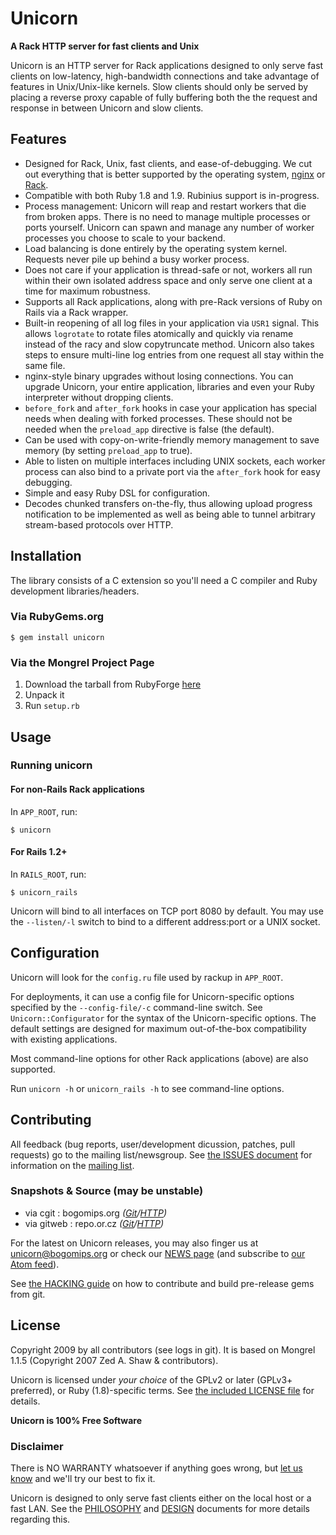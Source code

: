 Unicorn
=======

**A Rack HTTP server for fast clients and Unix**

Unicorn is an HTTP server for Rack applications designed to only serve
fast clients on low-latency, high-bandwidth connections and take
advantage of features in Unix/Unix-like kernels. Slow clients should
only be served by placing a reverse proxy capable of fully buffering
both the the request and response in between Unicorn and slow clients.

## Features

* Designed for Rack, Unix, fast clients, and ease-of-debugging. We
  cut out everything that is better supported by the operating system,
  [nginx](http://nginx.net/) or [Rack](http://rack.rubyforge.org/).
* Compatible with both Ruby 1.8 and 1.9. Rubinius support is in-progress.
* Process management: Unicorn will reap and restart workers that
  die from broken apps. There is no need to manage multiple processes
  or ports yourself. Unicorn can spawn and manage any number of
  worker processes you choose to scale to your backend.
* Load balancing is done entirely by the operating system kernel.
  Requests never pile up behind a busy worker process.
* Does not care if your application is thread-safe or not, workers
  all run within their own isolated address space and only serve one
  client at a time for maximum robustness.
* Supports all Rack applications, along with pre-Rack versions of
  Ruby on Rails via a Rack wrapper.
* Built-in reopening of all log files in your application via
  ```USR1``` signal. This allows ```logrotate``` to rotate files atomically and
  quickly via rename instead of the racy and slow copytruncate method.
  Unicorn also takes steps to ensure multi-line log entries from one
  request all stay within the same file.
* nginx-style binary upgrades without losing connections.
  You can upgrade Unicorn, your entire application, libraries
  and even your Ruby interpreter without dropping clients.
* ```before_fork``` and ```after_fork``` hooks in case your application
  has special needs when dealing with forked processes. These
  should not be needed when the ```preload_app``` directive is
  false (the default).
* Can be used with copy-on-write-friendly memory management
  to save memory (by setting ```preload_app``` to true).
* Able to listen on multiple interfaces including UNIX sockets,
  each worker process can also bind to a private port via the
  ```after_fork``` hook for easy debugging.
* Simple and easy Ruby DSL for configuration.
* Decodes chunked transfers on-the-fly, thus allowing upload progress
  notification to be implemented as well as being able to tunnel
  arbitrary stream-based protocols over HTTP.

## Installation

The library consists of a C extension so you'll need a C compiler
and Ruby development libraries/headers.

### Via RubyGems.org
```
$ gem install unicorn
```

### Via the Mongrel Project Page
1. Download the tarball from RubyForge [here](http://rubyforge.org/frs/?group_id=1306)
1. Unpack it
1. Run ```setup.rb```

## Usage

### Running unicorn

#### For non-Rails Rack applications

In ```APP_ROOT```, run:

```
$ unicorn
```

#### For Rails 1.2+

In ```RAILS_ROOT```, run:

```
$ unicorn_rails
```

Unicorn will bind to all interfaces on TCP port 8080 by default.
You may use the ```--listen/-l``` switch to bind to a different
address:port or a UNIX socket.

## Configuration

Unicorn will look for the ```config.ru``` file used by rackup in ```APP_ROOT```.

For deployments, it can use a config file for Unicorn-specific options
specified by the ```--config-file/-c``` command-line switch. See
```Unicorn::Configurator``` for the syntax of the Unicorn-specific options.
The default settings are designed for maximum out-of-the-box
compatibility with existing applications.

Most command-line options for other Rack applications (above) are also
supported.

Run `unicorn -h` or `unicorn_rails -h` to see command-line
options.

## Contributing

All feedback (bug reports, user/development dicussion, patches, pull
requests) go to the mailing list/newsgroup. See [the ISSUES document](ISSUES) for
information on the [mailing list](mailto:mongrel-unicorn@rubyforge.org).

### Snapshots & Source (may be unstable)
* via cgit : bogomips.org *([Git](git://bogomips.org/unicorn.git)/[HTTP](http://bogomips.org/unicorn.git))*
* via gitweb : repo.or.cz *([Git](git://repo.or.cz/unicorn.git)/[HTTP](http://repo.or.cz/w/unicorn.git))*

For the latest on Unicorn releases, you may also finger us at
unicorn@bogomips.org or check our [NEWS page](http://unicorn.bogomips.org/NEWS.html) (and subscribe to [our Atom feed](http://unicorn.bogomips.org/NEWS.atom.xml)).


See [the HACKING guide](HACKING) on how to contribute and build pre-release gems
from git.

## License

Copyright 2009 by all contributors (see logs in git). It is based on Mongrel 1.1.5 (Copyright 2007 Zed A. Shaw & contributors).

Unicorn is licensed under *your choice* of the GPLv2 or later (GPLv3+ preferred), or Ruby (1.8)-specific terms. See [the included LICENSE file](LICENSE) for details.

**Unicorn is 100% Free Software**

### Disclaimer

There is NO WARRANTY whatsoever if anything goes wrong, but
[let us know](ISSUES) and we'll try our best to fix it.

Unicorn is designed to only serve fast clients either on the local host
or a fast LAN. See the [PHILOSOPHY](PHILOSOPHY) and [DESIGN](DESIGN) documents for more details
regarding this.

